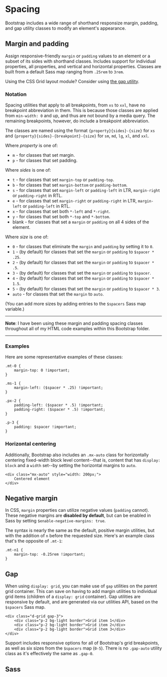# Spacing

Bootstrap includes a wide range of shorthand responsize margin, padding, and gap utility classes to modify an element's appearance.

## Margin and padding

Assign responsive-friendly `margin` or `padding` values to an element or a subset of its sides with shorthand classes. Includes support for individual properties, all properties, and vertical and horizontal properties. Classes are built from a default Sass map ranging from `.25rem` to `3rem`.

Using the CSS Grid layout module? Consider using [the gap utility](). <!-- section down below -->

### Notation

Spacing utilities that apply to all breakpoints, from `xs` to `xxl`, have no breakpoint abbreviation in them. This is because those classes are applied from `min-width: 0` and up, and thus are not bound by a media query. The remaining breakpoints, however, do include a breakpoint abbreviation.

The classes are named using the format `{property}{sides}-{size}` for `xs` and `{property}{sides}-{breakpoint}-{size}` for `sm`, `md`, `lg`, `xl`, and `xxl`.

Where *property* is one of:

* `m` - for classes that set margin.
* `p` - for classes that set padding.

Where *sides* is one of:

* `t` - for classes that set `margin-top` or `padding-top`.
* `b` - for classes that set `margin-bottom` or `padding-bottom`.
* `s` - for classes that set `margin-left` or `padding-left` in LTR, `margin-right` or `padding-right` in RTL.
* `e` - for classes that set `margin-right` or `padding-right` in LTR, `margin-left` or `padding-left` in RTL.
* `x` - for classes that set both `*-left` and `*-right`.
* `y` - for classes that set both `*-top` and `*-bottom`.
* blank - for classes that set a `margin` or `padding` on all 4 sides of the element.

Where *size* is one of:

* `0` - for classes that eliminate the `margin` and `padding` by setting it to `0`.
* `1` - (by default) for classes that set the `margin` or `padding` to `$spacer * .25`.
* `2` - (by default) for classes that set the `margin` or `padding` to `$spacer * .5`.
* `3` - (by default) for classes that set the `margin` or `padding` to `$spacer`.
* `4` - (by default) for classes that set the `margin` or `padding` to `$spacer * 1.5`.
* `5` - (by default) for classes that set the `margin` or `padding` to `$spacer * 3`.
* `auto` - for classes that set the `margin` to `auto`.

(You can add more sizes by adding entries to the `$spacers` Sass map variable.)

<hr>

**Note**: I have been using these margin and padding spacing classes throughout all of my HTML code examples within this Bootstrap folder.

<hr>

### Examples

Here are some representative examples of these classes:
```
.mt-0 {
    margin-top: 0 !important;
}

.ms-1 {
    margin-left: ($spacer * .25) !important;
}

.px-2 {
    padding-left: ($spacer * .5) !important;
    padding-right: ($spacer * .5) !important;
}

.p-3 {
    padding: $spacer !important;
}
```

### Horizontal centering

Additionally, Bootstrap also includes an `.mx-auto` class for horizontally centering fixed-width block level content--that is, content that has `display: block` and a `width` set--by setting the horizontal margins to `auto`.
```
<div class="mx-auto" style="width: 200px;">
    Centered element
</div>
```

## Negative margin

In CSS, `margin` properties can utilize negative values (`padding` cannot). These negative margins are **disabled by default**, but can be enabled in Sass by setting `$enable-negative-margins: true`.

The syntax is nearly the same as the default, positive margin utilities, but with the addition of `n` before the requested size. Here's an example class that's the opposite of `.mt-1`:
```
.mt-n1 {
    margin-top: -0.25rem !important;
}
```

## Gap

When using `display: grid`, you can make use of `gap` utilities on the parent grid container. This can save on having to add margin utilities to individual grid items (children of a `display: grid` container). Gap utilities are responsive by default, and are generated via our utilities API, based on the `$spacers` Sass map.
```
<div class="d-grid gap-3">
    <div class="p-2 bg-light border">Grid item 1</div>
    <div class="p-2 bg-light border">Grid item 2</div>
    <div class="p-2 bg-light border">Grid item 3</div>
</div>
```
Support includes responsive options for all of Bootstrap's grid breakpoints, as well as six sizes from the `$spacers` map (`0-5`). There is no `.gap-auto` utility class as it's effectively the same as `.gap-0`.

## Sass

